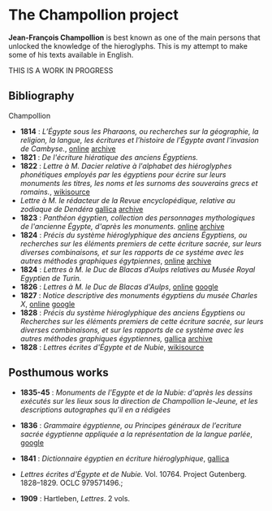 # The Champollion project

**Jean-François Champollion** is best known as one of the main persons that unlocked the knowledge of the hieroglyphs.
This is my attempt to make some of his texts available in English.

THIS IS A WORK IN PROGRESS

## Bibliography
Champollion 
-   **1814** : *L’Égypte sous les Pharaons, ou recherches sur la géographie, la religion, la langue, les écritures et l’histoire de l’Égypte avant l’invasion de Cambyse.*,  [online](https://books.google.fr/books?id=m0oGAAAAQAAJ) [archive](https://archive.wikiwix.com/cache/?url=https%3A%2F%2Fbooks.google.fr%2Fbooks%3Fid%3Dm0oGAAAAQAAJ) 
-   **1821** :  *De l'écriture hiératique des anciens Égyptiens.*
-   **1822** : *Lettre à M. Dacier relative à l'alphabet des hiéroglyphes phonétiques employés par les égyptiens pour écrire sur leurs monuments les titres, les noms et les surnoms des souverains grecs et romains.*, [wikisource](https://fr.wikisource.org/wiki/Lettre_%C3%A0_M._Dacier_relative_%C3%A0_l%27alphabet_des_hi%C3%A9roglyphes_phon%C3%A9tiques)
-   *Lettre à M. le rédacteur de la Revue encyclopédique, relative au zodiaque de Dendéra* [gallica](https://gallica.bnf.fr/ark:/12148/bpt6k105916z/f238.image) [archive](https://archive.wikiwix.com/cache/?url=https%3A%2F%2Fgallica.bnf.fr%2Fark%3A%2F12148%2Fbpt6k105916z%2Ff238.image)
-   **1823** : *Panthéon égyptien, collection des personnages mythologiques de l'ancienne Égypte, d'après les monuments.* [online](https://gallica.bnf.fr/ark:/12148/bpt6k106204z) [archive](https://archive.wikiwix.com/cache/?url=https%3A%2F%2Fgallica.bnf.fr%2Fark%3A%2F12148%2Fbpt6k106204z)
-   **1824** : *Précis du système hiéroglyphique des anciens Égyptiens, ou recherches sur les éléments premiers de cette écriture sacrée, sur leurs diverses combinaisons, et sur les rapports de ce systéme avec les autres méthodes graphiques égytpiennes*, [online](https://books.google.fr/books?id=QHUTAAAAQAAJ) [archive](https://archive.wikiwix.com/cache/?url=https%3A%2F%2Fbooks.google.fr%2Fbooks%3Fid%3DQHUTAAAAQAAJ)
-   **1824** :  *Lettres à M. le Duc de Blacas d'Aulps relatives au Musée Royal Egyptien de Turin.*
-   **1826** : *Lettres à M. le Duc de Blacas d'Aulps*, [online](https://fr.wikipedia.org/wiki/1826_en_litt%C3%A9rature) [google](https://books.google.fr/books?id=GEPPTJ9sq8QC)
-   **1827** : *Notice descriptive des monuments égyptiens du musée Charles X*, [online](https://fr.wikipedia.org/wiki/1827_en_litt%C3%A9rature) [google](https://books.google.fr/books?id=ZWUEAAAAYAAJ)
-   **1828** : *Précis du système hiéroglyphique des anciens Égyptiens ou Recherches sur les éléments premiers de cette écriture sacrée, sur leurs diverses combinaisons, et sur les rapports de ce système avec les autres méthodes graphiques égyptiennes,* [gallica](https://gallica.bnf.fr/ark:/12148/bpt6k117252f) [archive](https://archive.wikiwix.com/cache/?url=https%3A%2F%2Fgallica.bnf.fr%2Fark%3A%2F12148%2Fbpt6k117252f)
-   **1828** : *Lettres écrites d'Égypte et de Nubie*, [wikisource](https://fr.wikisource.org/wiki/Lettres_%C3%A9crites_d%27%C3%89gypte_et_de_Nubie_en_1828_et_1829)

## Posthumous works

-   **1835-45**  : *Monuments de l'Egypte et de la Nubie: d'après les dessins exécutés sur les lieux sous la direction de Champollion le-Jeune, et les descriptions autographes qu'il en a rédigées*
-   **1836**  : *Grammaire égyptienne, ou Principes généraux de l’ecriture sacrée égyptienne appliquée a la représentation de la langue parlée*, [google](https://books.google.fr/books?id=dHATAAAAQAAJ)
-   **1841**  : *Dictionnaire égyptien en écriture hiéroglyphique*, [gallica](https://gallica.bnf.fr/ark:/12148/bpt6k106209v)

-    *Lettres écrites d'Égypte et de Nubie.* Vol. 10764. Project Gutenberg. 1828–1829. OCLC 979571496.;

-    **1909** : Hartleben, *Lettres*. 2 vols.
